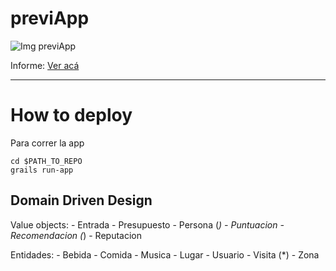 # previApp 

![Img previApp](https://encrypted-tbn0.gstatic.com/images?q=tbn:ANd9GcR4NF8NkDocb198hl3fNS4wB6Srg5oTzLVmYHNBYPKuDTQGUP_neg&s)

Informe: [Ver acá](https://docs.google.com/document/d/1HO976huka28Tqs-q4pQZHEhqln7hbCAe5fv_zaVhPxg/edit?usp=sharing)


---

# How to deploy

Para correr la app

``` 
cd $PATH_TO_REPO
grails run-app
```


## Domain Driven Design

Value objects:
    - Entrada
    - Presupuesto
    - Persona (*)
    - Puntuacion
    - Recomendacion (*)
    - Reputacion

Entidades:
    - Bebida
    - Comida
    - Musica
    - Lugar
    - Usuario
    - Visita (*)
    - Zona

